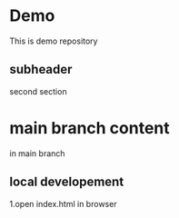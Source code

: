 # Demo

This is demo repository
## subheader

second section
# main branch content 
in main branch
## local developement

1.open index.html in browser
